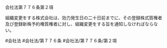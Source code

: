 会社法第７７６条第２項

組織変更をする株式会社は、効力発生日の二十日前までに、その登録株式質権者及び登録新株予約権質権者に対し、組織変更をする旨を通知しなければならない。

#会社法
#会社法/第７７６条
#会社法/第７７６条/第２項

